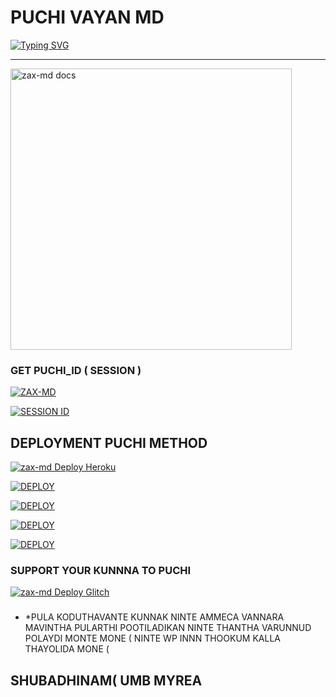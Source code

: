 # PUCHI VAYAN MD

 [![Typing SVG](https://readme-typing-svg.demolab.com/?lines=🌟Hi+PUCHI🌟;I'M+PUCHI-VAYAN;ENJOY+WHATSAPP+BOT+WITH+PREMIUM-FEATURES🚀;🤟🏽WITH+BEST+FEATURES🔥;CREATED+BY+PUNDACHI-MWANJ+THANKS)](https://git.io/typing-svg)
</p>

---
<p align="left">
    <img alt="zax-md docs" height="450" src="https://iili.io/JgAR7WJ.jpg">
  </a>
</p>

### GET PUCHI_ID ( SESSION )
<left>
<a href="https://github.com/Xiangzaoh/zax-md/fork"><img title="ZAX-MD" src="https://img.shields.io/badge/FORK ZAX MD-h?color=blue&style=for-the-badge&logo=msi"></a>  
 
 <a href="https://zax-35f9ce6e2804.herokuapp.com/"><img title="SESSION ID" src="https://img.shields.io/badge/CONNECT TO SERVER -h?color=blue&style=for-the-badge&logo=msi"></a>

## DEPLOYMENT PUCHI METHOD
<a href="https://heroku.com/deploy?template=https://github.com/Xiangzaoh/zax-md"><img title="zax-md Deploy Heroku" src="https://img.shields.io/badge/DEPLOY HEROKU-h?color=blue&style=for-the-badge&logo=heroku"></a> 

<a href='https://repl.it/github/Xiangzaoh/zax-md' target="_blank"><img alt='DEPLOY' src='https://img.shields.io/badge/-DEPLOY REPLIT-blue?style=for-the-badge&logo=replit&logoColor=white'/></a>

<a href='https://railway.app/new/template/sRBrec' target="_blank"><img alt='DEPLOY' src='https://img.shields.io/badge/DEPLOY RAILWAY -h?color=blue&style=for-the-badge&logo=railway'/></a>

<a href='https://dashboard.render.com' target="_blank"><img alt='DEPLOY' src='https://img.shields.io/badge/DEPLOY RENDER -h?color=blue&style=for-the-badge&logo=render'/></a>

<a href='https://www.koyeb.com' target="_blank"><img alt='DEPLOY' src='https://img.shields.io/badge/DEPLOY KEYOB -h?color=blue&style=for-the-badge&logo=koyeb'/></a>

 ### SUPPORT YOUR KUNNNA TO PUCHI
<a href="https://whatsapp.com/channel/0029VaZlD9sHltY52Bg1Vy2k"><img title="zax-md Deploy Glitch" src="https://img.shields.io/badge/WHATSAPP CHANNEL-h?color=blue&style=for-the-badge&logo=whatsapp"></a>
   
### 
- *PULA KODUTHAVANTE KUNNAK NINTE AMMECA VANNARA MAVINTHA PULARTHI POOTILADIKAN NINTE THANTHA VARUNNUD POLAYDI MONTE MONE ( NINTE WP INNN THOOKUM KALLA THAYOLIDA MONE (
## SHUBADHINAM( UMB MYREA

  
